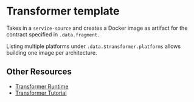 # Transformer template

Takes in a `service-source` and creates a Docker image as artifact for the contract specified in `.data.fragment`.

Listing multiple platforms under `.data.$transformer.platforms` allows building one image per architecture.

## Other Resources

- [Transformer Runtime](https://github.com/product-os/transformer-runtime)
- [Transformer Tutorial](https://docs.google.com/document/d/1iPsyXBjnvzG25hNHztIFsUcLDM1gSAIhNTHJDY8pZJ0/)
